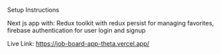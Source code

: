 Setup Instructions

Next js app with:
Redux toolkit with redux persist for managing favorites,
firebase authentication for user login and signup

Live Link: https://job-board-app-theta.vercel.app/
